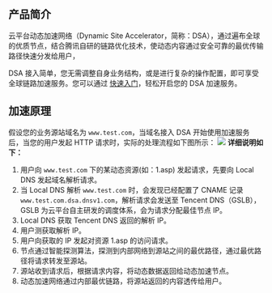 ## 产品简介
云平台动态加速网络（Dynamic Site Accelerator，简称：DSA），通过遍布全球的优质节点，结合腾讯自研的链路优化技术，使动态内容通过安全可靠的最优传输路径快速分发给用户，

DSA 接入简单，您无需调整自身业务结构，或是进行复杂的操作配置，即可享受全球链路加速服务。您可以通过 [快速入门](http://tce.fsphere.cn/doc/product/570/8651)，轻松开启您的 DSA 加速服务。

## 加速原理
假设您的业务源站域名为 ```www.test.com```，当域名接入 DSA 开始使用加速服务后，当您的用户发起 HTTP 请求时，实际的处理流程如下图所示：
![](http://imgcache.tce.fsphere.cn/static/mc.qcloudimg.com/static/img/817fa5ac29d2e7fb3bbea4b740fe7524/dsa.png)
**详细说明如下：**
1. 用户向 ```www.test.com``` 下的某动态资源(如：1.asp) 发起请求，先要向 Local DNS 发起域名解析请求。
2. 当 Local DNS 解析 ```www.test.com``` 时，会发现已经配置了 CNAME 记录 ```www.test.com.dsa.dnsv1.com```，解析请求会发送至 Tencent DNS（GSLB），GSLB 为云平台自主研发的调度体系，会为请求分配最佳节点 IP。
3. Local DNS 获取 Tencent DNS 返回的解析 IP。
4. 用户测获取解析 IP。
5. 用户向获取的 IP 发起对资源 1.asp 的访问请求。
6. 节点通过智能探测算法，探测到内部网络到源站之间的最优路径，通过最优路径将请求转发至源站。
7. 源站收到请求后，根据请求内容，将动态数据返回给动态加速节点。
8. 动态加速网络通过内部最优链路，将源站返回的内容透传给用户。